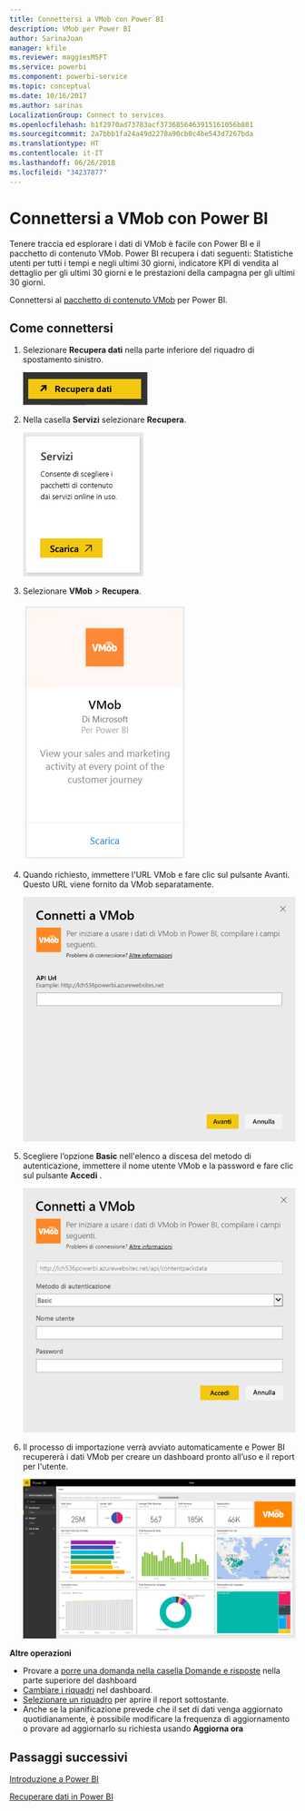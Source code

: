 ```yaml
---
title: Connettersi a VMob con Power BI
description: VMob per Power BI
author: SarinaJoan
manager: kfile
ms.reviewer: maggiesMSFT
ms.service: powerbi
ms.component: powerbi-service
ms.topic: conceptual
ms.date: 10/16/2017
ms.author: sarinas
LocalizationGroup: Connect to services
ms.openlocfilehash: b1f2970ad73783acf3736856463915161056b801
ms.sourcegitcommit: 2a7bbb1fa24a49d2278a90cb0c4be543d7267bda
ms.translationtype: HT
ms.contentlocale: it-IT
ms.lasthandoff: 06/26/2018
ms.locfileid: "34237877"
---
```

# <a name="connect-to-vmob-with-power-bi"></a>Connettersi a VMob con Power BI
Tenere traccia ed esplorare i dati di VMob è facile con Power BI e il pacchetto di contenuto VMob. Power BI recupera i dati seguenti: Statistiche utenti per tutti i tempi e negli ultimi 30 giorni, indicatore KPI di vendita al dettaglio per gli ultimi 30 giorni e le prestazioni della campagna per gli ultimi 30 giorni.

Connettersi al [pacchetto di contenuto VMob](https://app.powerbi.com/getdata/services/vmob) per Power BI.

## <a name="how-to-connect"></a>Come connettersi
1. Selezionare **Recupera dati** nella parte inferiore del riquadro di spostamento sinistro.
   
    ![](media/service-connect-to-vmob/getdata.png)
2. Nella casella **Servizi** selezionare **Recupera**.
   
   ![](media/service-connect-to-vmob/services.png)
3. Selezionare **VMob** \> **Recupera**.
   
   ![](media/service-connect-to-vmob/vmob.png)
4. Quando richiesto, immettere l'URL VMob e fare clic sul pulsante Avanti. Questo URL viene fornito da VMob separatamente.
   
    ![](media/service-connect-to-vmob/params.png)
5. Scegliere l’opzione **Basic** nell'elenco a discesa del metodo di autenticazione, immettere il nome utente VMob e la password e fare clic sul pulsante **Accedi** .
   
    ![](media/service-connect-to-vmob/creds.png)
6. Il processo di importazione verrà avviato automaticamente e Power BI recupererà i dati VMob per creare un dashboard pronto all’uso e il report per l'utente.
   
   ![](media/service-connect-to-vmob/dashboard2.png)

**Altre operazioni**

* Provare a [porre una domanda nella casella Domande e risposte](power-bi-q-and-a.md) nella parte superiore del dashboard
* [Cambiare i riquadri](service-dashboard-edit-tile.md) nel dashboard.
* [Selezionare un riquadro](service-dashboard-tiles.md) per aprire il report sottostante.
* Anche se la pianificazione prevede che il set di dati venga aggiornato quotidianamente, è possibile modificare la frequenza di aggiornamento o provare ad aggiornarlo su richiesta usando **Aggiorna ora**

## <a name="next-steps"></a>Passaggi successivi
[Introduzione a Power BI](service-get-started.md)

[Recuperare dati in Power BI](service-get-data.md)

